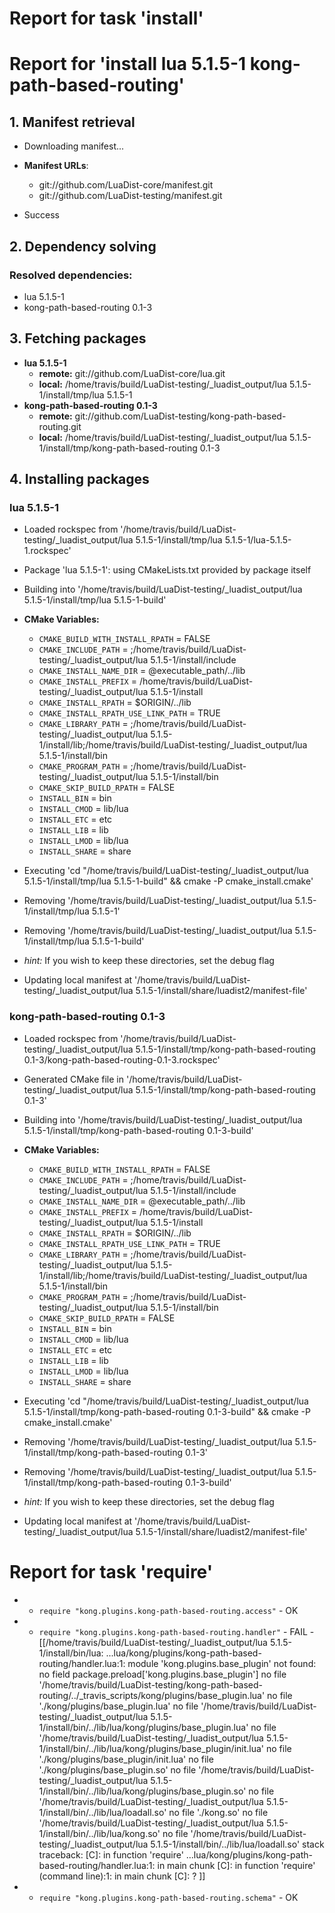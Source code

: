 # Report for task 'install'

# Report for 'install lua 5.1.5-1 kong-path-based-routing'


## 1. Manifest retrieval

- Downloading manifest...

- **Manifest URLs**:
    - git://github.com/LuaDist-core/manifest.git
    - git://github.com/LuaDist-testing/manifest.git
- Success

## 2. Dependency solving


### Resolved dependencies:
- lua 5.1.5-1
- kong-path-based-routing 0.1-3

## 3. Fetching packages

- **lua 5.1.5-1**
    - **remote:** git://github.com/LuaDist-core/lua.git
    - **local:** /home/travis/build/LuaDist-testing/_luadist_output/lua 5.1.5-1/install/tmp/lua 5.1.5-1
- **kong-path-based-routing 0.1-3**
    - **remote:** git://github.com/LuaDist-testing/kong-path-based-routing.git
    - **local:** /home/travis/build/LuaDist-testing/_luadist_output/lua 5.1.5-1/install/tmp/kong-path-based-routing 0.1-3

## 4. Installing packages


### lua 5.1.5-1
- Loaded rockspec from '/home/travis/build/LuaDist-testing/_luadist_output/lua 5.1.5-1/install/tmp/lua 5.1.5-1/lua-5.1.5-1.rockspec'
- Package 'lua 5.1.5-1': using CMakeLists.txt provided by package itself
- Building into '/home/travis/build/LuaDist-testing/_luadist_output/lua 5.1.5-1/install/tmp/lua 5.1.5-1-build'
- **CMake Variables:**
    - `CMAKE_BUILD_WITH_INSTALL_RPATH` = FALSE
    - `CMAKE_INCLUDE_PATH` = ;/home/travis/build/LuaDist-testing/_luadist_output/lua 5.1.5-1/install/include
    - `CMAKE_INSTALL_NAME_DIR` = @executable_path/../lib
    - `CMAKE_INSTALL_PREFIX` = /home/travis/build/LuaDist-testing/_luadist_output/lua 5.1.5-1/install
    - `CMAKE_INSTALL_RPATH` = $ORIGIN/../lib
    - `CMAKE_INSTALL_RPATH_USE_LINK_PATH` = TRUE
    - `CMAKE_LIBRARY_PATH` = ;/home/travis/build/LuaDist-testing/_luadist_output/lua 5.1.5-1/install/lib;/home/travis/build/LuaDist-testing/_luadist_output/lua 5.1.5-1/install/bin
    - `CMAKE_PROGRAM_PATH` = ;/home/travis/build/LuaDist-testing/_luadist_output/lua 5.1.5-1/install/bin
    - `CMAKE_SKIP_BUILD_RPATH` = FALSE
    - `INSTALL_BIN` = bin
    - `INSTALL_CMOD` = lib/lua
    - `INSTALL_ETC` = etc
    - `INSTALL_LIB` = lib
    - `INSTALL_LMOD` = lib/lua
    - `INSTALL_SHARE` = share
- Executing 'cd "/home/travis/build/LuaDist-testing/_luadist_output/lua 5.1.5-1/install/tmp/lua 5.1.5-1-build" && cmake -P cmake_install.cmake'
- Removing '/home/travis/build/LuaDist-testing/_luadist_output/lua 5.1.5-1/install/tmp/lua 5.1.5-1'
- Removing '/home/travis/build/LuaDist-testing/_luadist_output/lua 5.1.5-1/install/tmp/lua 5.1.5-1-build'

- *hint:* If you wish to keep these directories, set the debug flag
- Updating local manifest at '/home/travis/build/LuaDist-testing/_luadist_output/lua 5.1.5-1/install/share/luadist2/manifest-file'

### kong-path-based-routing 0.1-3
- Loaded rockspec from '/home/travis/build/LuaDist-testing/_luadist_output/lua 5.1.5-1/install/tmp/kong-path-based-routing 0.1-3/kong-path-based-routing-0.1-3.rockspec'
- Generated CMake file in '/home/travis/build/LuaDist-testing/_luadist_output/lua 5.1.5-1/install/tmp/kong-path-based-routing 0.1-3'
- Building into '/home/travis/build/LuaDist-testing/_luadist_output/lua 5.1.5-1/install/tmp/kong-path-based-routing 0.1-3-build'
- **CMake Variables:**
    - `CMAKE_BUILD_WITH_INSTALL_RPATH` = FALSE
    - `CMAKE_INCLUDE_PATH` = ;/home/travis/build/LuaDist-testing/_luadist_output/lua 5.1.5-1/install/include
    - `CMAKE_INSTALL_NAME_DIR` = @executable_path/../lib
    - `CMAKE_INSTALL_PREFIX` = /home/travis/build/LuaDist-testing/_luadist_output/lua 5.1.5-1/install
    - `CMAKE_INSTALL_RPATH` = $ORIGIN/../lib
    - `CMAKE_INSTALL_RPATH_USE_LINK_PATH` = TRUE
    - `CMAKE_LIBRARY_PATH` = ;/home/travis/build/LuaDist-testing/_luadist_output/lua 5.1.5-1/install/lib;/home/travis/build/LuaDist-testing/_luadist_output/lua 5.1.5-1/install/bin
    - `CMAKE_PROGRAM_PATH` = ;/home/travis/build/LuaDist-testing/_luadist_output/lua 5.1.5-1/install/bin
    - `CMAKE_SKIP_BUILD_RPATH` = FALSE
    - `INSTALL_BIN` = bin
    - `INSTALL_CMOD` = lib/lua
    - `INSTALL_ETC` = etc
    - `INSTALL_LIB` = lib
    - `INSTALL_LMOD` = lib/lua
    - `INSTALL_SHARE` = share
- Executing 'cd "/home/travis/build/LuaDist-testing/_luadist_output/lua 5.1.5-1/install/tmp/kong-path-based-routing 0.1-3-build" && cmake -P cmake_install.cmake'
- Removing '/home/travis/build/LuaDist-testing/_luadist_output/lua 5.1.5-1/install/tmp/kong-path-based-routing 0.1-3'
- Removing '/home/travis/build/LuaDist-testing/_luadist_output/lua 5.1.5-1/install/tmp/kong-path-based-routing 0.1-3-build'

- *hint:* If you wish to keep these directories, set the debug flag
- Updating local manifest at '/home/travis/build/LuaDist-testing/_luadist_output/lua 5.1.5-1/install/share/luadist2/manifest-file'

# Report for task 'require'

 -  - `require "kong.plugins.kong-path-based-routing.access"` - OK
 -  - `require "kong.plugins.kong-path-based-routing.handler"` - FAIL - [[/home/travis/build/LuaDist-testing/_luadist_output/lua 5.1.5-1/install/bin/lua: ...lua/kong/plugins/kong-path-based-routing/handler.lua:1: module 'kong.plugins.base_plugin' not found:
	no field package.preload['kong.plugins.base_plugin']
	no file '/home/travis/build/LuaDist-testing/kong-path-based-routing/../_travis_scripts/kong/plugins/base_plugin.lua'
	no file './kong/plugins/base_plugin.lua'
	no file '/home/travis/build/LuaDist-testing/_luadist_output/lua 5.1.5-1/install/bin/../lib/lua/kong/plugins/base_plugin.lua'
	no file '/home/travis/build/LuaDist-testing/_luadist_output/lua 5.1.5-1/install/bin/../lib/lua/kong/plugins/base_plugin/init.lua'
	no file './kong/plugins/base_plugin/init.lua'
	no file './kong/plugins/base_plugin.so'
	no file '/home/travis/build/LuaDist-testing/_luadist_output/lua 5.1.5-1/install/bin/../lib/lua/kong/plugins/base_plugin.so'
	no file '/home/travis/build/LuaDist-testing/_luadist_output/lua 5.1.5-1/install/bin/../lib/lua/loadall.so'
	no file './kong.so'
	no file '/home/travis/build/LuaDist-testing/_luadist_output/lua 5.1.5-1/install/bin/../lib/lua/kong.so'
	no file '/home/travis/build/LuaDist-testing/_luadist_output/lua 5.1.5-1/install/bin/../lib/lua/loadall.so'
stack traceback:
	[C]: in function 'require'
	...lua/kong/plugins/kong-path-based-routing/handler.lua:1: in main chunk
	[C]: in function 'require'
	(command line):1: in main chunk
	[C]: ?
]]
 -  - `require "kong.plugins.kong-path-based-routing.schema"` - OK

